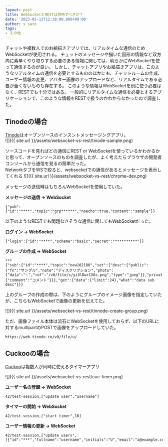 ```yaml
---
layout: post
title: WebSocketとRESTは併用すべきか？
date: '2023-05-13T12:38:00.000+09:00'
author: s sato
tags:
- その他
---
```


チャットや複数人でのお絵描きアプリでは、リアルタイムな通信のためWebSocketが使用される。
チェットのメッセージや描いた図形の情報など双方向に素早くやり取りする必要のある情報に関しては、明らかにWebSocketを使って通信するのが良い。
しかし、チャットアプリやお絵描きアプリは、このようなリアルタイムの通信を必要とするもののほかにも、チャットルームの作成、ユーザー情報の変更、アバター画像のアップロードなど、リアルタイムである必要が全くないものも存在する。
このような情報はWebSocketを別に使う必要はなく、RESTでも十分ではある。
一般的にリアルタイムな通信を必要とするアプリケーションで、このような情報をRESTで扱うのかわからなかったので調査した。

## Tinodeの場合

[Tinode](https://github.com/tinode/chat)はオープンソースのインスントメッセージングアプリ。  
![]({{ site.url }}/assets/websocket-vs-rest/tinode-sample.png)

ソースコードを見ればどの通信にREST or WebSocketを使っているかわかるかと思って、オープンソースのものを調査したが、よく考えたらブラウザの開発者コンソールから通信を見るの簡単だった。  
NetworkタブをWSで絞ると、websocketでの通信があるとメッセージを表示してくれる
![]({{ site.url }}/assets/websocket-vs-rest/chrome-dev.png)


メッセージの送信時はもちろんWebSocketを使用していた。

**メッセージの送信 -> WebSocket**
```
{"pub":{"id":"****","topic":"grp******","noecho":true,"content":"sample"}}
```

以下のようなRESTでも問題なさそうな通信に関してもWebSocketだった。

**ログイン -> WebSocket**
```
{"login":{"id":"****","scheme":"basic","secret":"**********"}}
```

**グループの作成 -> WebSocket**
```
***
{"sub":{"id":"****","topic":"new102180","set":{"desc":{"public":{"fn":"サンプル","note":"ディスクリプション","photo":{"data":"␡","ref":"/v0/file/s/yz3lDwrCX6c.png","type":"jpeg"}},"private":{"comment":"コメント"}}},"get":{"data":{"limit":24},"what":"data sub desc"}}}
```

上のグループの作成の際は、下のようにグループのイメージ画像を指定していたが、こちらもWebSocketで画像の更新を伝えてた。

![]({{ site.url }}/assets/websocket-vs-rest/tinnode-create-group.png)

ただ、画像ファイル本体は流石にWebSocketを使用しておらず、以下のURLに対するmultipartのPOSTで画像をアップロードしていた。

`https://web.tinode.co/v0/file/u/`


## Cuckooの場合

[Cuckoo](https://cuckoo.team/test-session)は複数人が同時に使えるタイマーアプリ

![]({{ site.url }}/assets/websocket-vs-rest/cuc-timer.png)


**ユーザー名の登録 -> WebSocket**

```
42/test-session,["update user","username"]
```

**タイマーの開始 -> WebSocket**

```
42/test-session,["start timer",10]
```

**ユーザー情報の更新 -> WebSocket**
```
42/test-session,["update users",[{"id":"***","fullname":"username","initials":"U","email":"a@example.com","gravatar":"***"}]]
```
